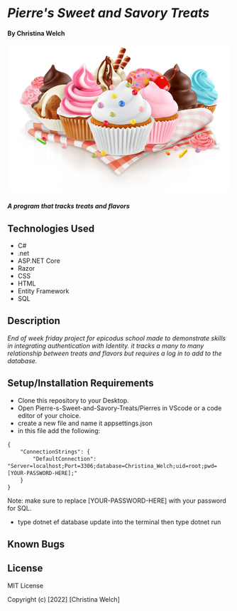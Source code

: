# _Pierre's Sweet and Savory Treats_        

#### By **Christina Welch**

![Illustration of cupcakes](/Pierres/wwwroot/img/treats.png)

#### _A program that tracks treats and flavors_

## Technologies Used

* C#
* .net
* ASP.NET Core
* Razor
* CSS
* HTML
* Entity Framework
* SQL

## Description

_End of week friday project for epicodus school made to demonstrate skills in integrating authentication with Identity. it tracks a many to many relationship between treats and flavors but requires a log in to add to the database._

## Setup/Installation Requirements

* Clone this repository to your Desktop.
* Open Pierre-s-Sweet-and-Savory-Treats/Pierres in VScode or a code editor of your choice.
* create a new file and name it appsettings.json
* in this file add the following:

```
{
    "ConnectionStrings": {
        "DefaultConnection": "Server=localhost;Port=3306;database=Christina_Welch;uid=root;pwd=[YOUR-PASSWORD-HERE];"
    }
}
```

Note: make sure to replace [YOUR-PASSWORD-HERE] with your password for SQL.
* type dotnet ef database update into the terminal then type dotnet run

## Known Bugs

## License

MIT License

Copyright (c) [2022] [Christina Welch]